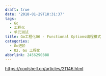 ```yaml
---
draft: true
date: '2018-01-29T18:31:37'
tags:
  - Go
  - 工程化
  - 单元测试
title: Go工程化06 - Functional Options编程模式
categories:
  - Go进阶
  - 02. Go 工程化
abbrlink: 2456290388
---
```


https://coolshell.cn/articles/21146.html